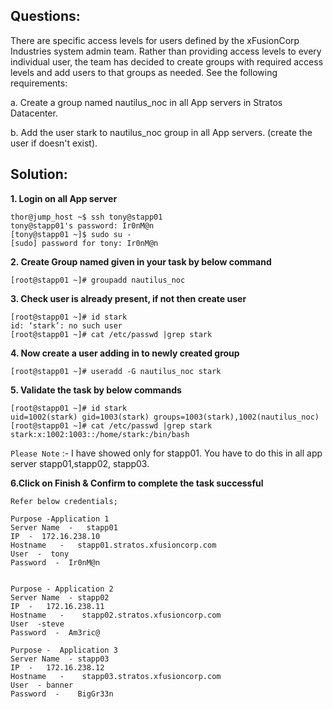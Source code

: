 

## Questions:

There are specific access levels for users defined by the xFusionCorp Industries system admin team. Rather than providing access levels to every individual user, the team has decided to create groups with required access levels and add users to that groups as needed. See the following requirements:


a. Create a group named nautilus_noc in all App servers in Stratos Datacenter.

b. Add the user stark to nautilus_noc group in all App servers. (create the user if doesn't exist).

## Solution:  

**1. Login on  all App server**  

```
thor@jump_host ~$ ssh tony@stapp01
tony@stapp01's password: Ir0nM@n
[tony@stapp01 ~]$ sudo su -
[sudo] password for tony: Ir0nM@n
```


**2. Create Group named given in your task by below command**

`[root@stapp01 ~]# groupadd nautilus_noc`


**3. Check user is already present, if not then create user**

```
[root@stapp01 ~]# id stark
id: ‘stark’: no such user
[root@stapp01 ~]# cat /etc/passwd |grep stark
```

**4. Now create a user  adding in to newly created group**

```[root@stapp01 ~]# useradd -G nautilus_noc stark```


**5.  Validate the task by below commands**

```
[root@stapp01 ~]# id stark
uid=1002(stark) gid=1003(stark) groups=1003(stark),1002(nautilus_noc)
[root@stapp01 ~]# cat /etc/passwd |grep stark
stark:x:1002:1003::/home/stark:/bin/bash
```


`Please Note` :- I have showed only for stapp01. 
You have to do this in all app server stapp01,stapp02, stapp03. 

**6.Click on Finish & Confirm to complete the task successful**



`Refer below credentials;`
    

```console
Purpose -Application 1
Server Name  -   stapp01
IP  -  172.16.238.10
Hostname   -   stapp01.stratos.xfusioncorp.com
User  -  tony
Password  -  Ir0nM@n

 
Purpose - Application 2
Server Name  - stapp02
IP  -   172.16.238.11
Hostname   -    stapp02.stratos.xfusioncorp.com
User  -steve
Password  -  Am3ric@
 
Purpose -  Application 3
Server Name  - stapp03
IP  -   172.16.238.12
Hostname   -    stapp03.stratos.xfusioncorp.com
User  - banner
Password  -    BigGr33n
```


